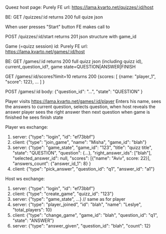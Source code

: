 Queez host page:
Purely FE url:
https://lama.kvarto.net/quizzes/:id/host

BE:
GET /quizzes/:id 
 returns 200 full quize json

When user presses "Start" button FE makes call to

POST /quizzes/:id/start
returns 201 json structure with game_id


Game (=quizz session) id:
Purely FE url:
https://lama.kvarto.net/games/:id/host

BE:
GET /games/:id
 returns 200 full quizz json (including quizz id),
             current_question_id?, 
             game state=QUESTION|ANSWER|FINISH

GET /games/:id/scores?limit=10 
 returns 200 {scores: [ {name: "player_1", "score": 122}, ... ] }

POST /games/:id  body: {"question_id": "...", "state": "QUESTION" }  


Player visits https://lama.kvarto.net/games/:id/player
Enters his name, sees the answers to current question,
 selects question, when host reveals the answer player sees the right answer
then next question
when game is finished he sees finish state


Player ws exchange:
1. server: {"type": "login", "id": "ef73bbf"}
2. client: {"type": "join_game", "name": "Misha", "game_id": "blah"}
3. server: {"type": "game_state", "game_id": "123", "title": "quizz title", "state": "QUESTION", "question": {...}, "right_answer_ids": ["blah"], "selected_answer_id": null, "scores": [{"name": "Aviv", score: 22}], "answers_count": {"answer_id_1": 8} }
4. client: {"type": "pick_answer", "question_id": "q1", "answer_id": "a1"}
                   
Host ws exchange:
1. server: {"type": "login", "id": "ef73bbf"}
2. client: {"type": "create_game", "quizz_id": "123"}
3. server: {"type": "game_state", ...} // same as for player
4. server: {"type": "player_joined", "id": "blah", "name": "Leslye", "total_players": 10} 
5. client: {"type": "change_game", "game_id": "blah", "question_id": "q1", "state": "ANSWER"} 
6. server: {"type": "answer_given", "question_id": "blah", "count": 12}
